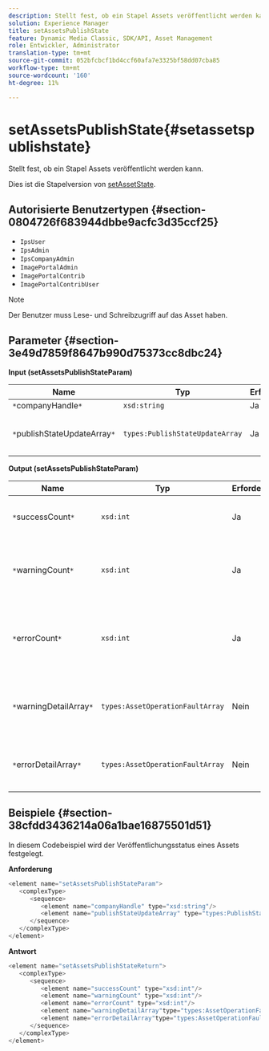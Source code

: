 ```yaml
---
description: Stellt fest, ob ein Stapel Assets veröffentlicht werden kann.
solution: Experience Manager
title: setAssetsPublishState
feature: Dynamic Media Classic, SDK/API, Asset Management
role: Entwickler, Administrator
translation-type: tm+mt
source-git-commit: 052bfcbcf1bd4ccf60afa7e3325bf58dd07cba85
workflow-type: tm+mt
source-wordcount: '160'
ht-degree: 11%

---
```



# setAssetsPublishState{#setassetspublishstate}

Stellt fest, ob ein Stapel Assets veröffentlicht werden kann.

Dies ist die Stapelversion von [setAssetState](../../../operations/c-operations-intro/c-methods/r-set-asset-publish-state.md#reference-9efc2eeea42348e0b1d5f3d1005c6563).

## Autorisierte Benutzertypen {#section-0804726f683944dbbe9acfc3d35ccf25}

* `IpsUser`
* `IpsAdmin`
* `IpsCompanyAdmin`
* `ImagePortalAdmin`
* `ImagePortalContrib`
* `ImagePortalContribUser`

>[!NOTE]
>
>Der Benutzer muss Lese- und Schreibzugriff auf das Asset haben.

## Parameter {#section-3e49d7859f8647b990d75373cc8dbc24}

**Input (setAssetsPublishStateParam)**

| Name | Typ | Erforderlich | Beschreibung |
|---|---|---|---|
| `*`companyHandle`*` | `xsd:string` | Ja | Firma Handle. |
| `*`publishStateUpdateArray`*` | `types:PublishStateUpdateArray` | Ja | Array mit Werten für den Veröffentlichungsstatus der Assets. |

**Output (setAssetsPublishStateParam)**

| Name | Typ | Erforderlich | Beschreibung |
|---|---|---|---|
| `*`successCount`*` | `xsd:int` | Ja | Die Anzahl der erfolgreich aktualisierten Assets. |
| `*`warningCount`*` | `xsd:int` | Ja | Die Anzahl der Assets, die beim Versuch der Aktualisierung eine Warnung generiert haben. |
| `*`errorCount`*` | `xsd:int` | Ja | Die Anzahl der Assets, die beim Versuch des Vorgangs, sie zu löschen, einen Fehler generiert haben. |
| `*`warningDetailArray`*` | `types:AssetOperationFaultArray` | Nein | Details zu den Asset-Aktualisierungen, die eine Warnung generiert haben. |
| `*`errorDetailArray`*` | `types:AssetOperationFaultArray` | Nein | Details zu den Asset-Aktualisierungen, die einen Fehler generiert haben. |

## Beispiele {#section-38cfdd3436214a06a1bae16875501d51}

In diesem Codebeispiel wird der Veröffentlichungsstatus eines Assets festgelegt.

**Anforderung**

```java
<element name="setAssetsPublishStateParam">
   <complexType>
      <sequence>
         <element name="companyHandle" type="xsd:string"/>
         <element name="publishStateUpdateArray" type="types:PublishStateUpdateArray"/>
      </sequence>
   </complexType>
</element>
```

**Antwort**

```java
<element name="setAssetsPublishStateReturn">
   <complexType>
      <sequence>
         <element name="successCount" type="xsd:int"/>
         <element name="warningCount" type="xsd:int"/>
         <element name="errorCount" type="xsd:int"/>
         <element name="warningDetailArray"type="types:AssetOperationFaultArray" minOccurs="0"/>
         <element name="errorDetailArray"type="types:AssetOperationFaultArray" minOccurs="0"/>
      </sequence>
   </complexType>
</element>
```

